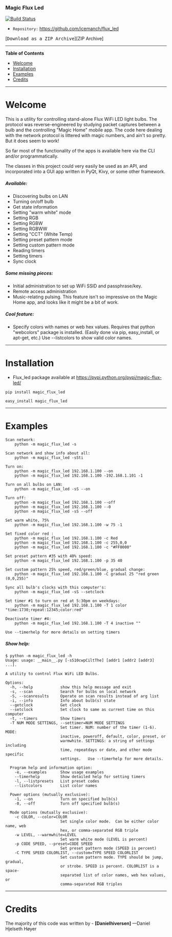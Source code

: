 ### Magic Flux Led 

[![Build Status](https://travis-ci.org/icemanch/flux_led.svg?branch=master)](https://travis-ci.org/icemanch/flux_led)

- `Repository:` https://github.com/icemanch/flux_led

[<kbd>Download as a ZIP Archive</kbd>][ZIP Archive]

-----

**Table of Contents**


<!-- MarkdownTOC autolink="true" bracket="round" autoanchor="false" lowercase="only_ascii" uri_encoding="true" levels="1,2,3,4" -->

- [Welcome](#welcome)
- [Installation](#installation)
- [Examples](#examples)
- [Credits](#credits)

<!-- /MarkdownTOC -->

-----
# Welcome

This is a utility for controlling stand-alone Flux WiFi LED light bulbs.
The protocol was reverse-engineered by studying packet captures between a 
bulb and the controlling "Magic Home" mobile app.  The code here dealing 
with the network protocol is littered with magic numbers, and ain't so pretty.
But it does seem to work!

So far most of the functionality of the apps is available here via the CLI
and/or programmatically.

The classes in this project could very easily be used as an API, and incorporated into a GUI app written 
in PyQt, Kivy, or some other framework.

##### Available:
* Discovering bulbs on LAN
* Turning on/off bulb
* Get state information
* Setting "warm white" mode
* Setting RGB
* Setting RGBW
* Setting RGBWW
* Setting "CCT"  (White Temp)
* Setting preset pattern mode
* Setting custom pattern mode
* Reading timers
* Setting timers
* Sync clock
	
##### Some missing pieces:
* Initial administration to set up WiFi SSID and passphrase/key.
* Remote access administration
* Music-relating pulsing. This feature isn't so impressive on the Magic Home app, 
and looks like it might be a bit of work.
	  
##### Cool feature:
* Specify colors with names or web hex values.  Requires that python "webcolors" 
package is installed.  (Easily done via pip, easy_install, or apt-get, etc.) Use --listcolors to show valid color names.

-----
# Installation
* Flux_led package available at https://pypi.python.org/pypi/magic-flux-led/
```
pip install magic_flux_led

easy_install magic_flux_led
```
-----
# Examples
```
Scan network:
	python -m magic_flux_led -s

Scan network and show info about all:
	python -m magic_flux_led -sSti

Turn on:
	python -m magic_flux_led 192.168.1.100 --on
	python -m magic_flux_led 192.168.1.100 -192.168.1.101 -1

Turn on all bulbs on LAN:
	python -m magic_flux_led -sS --on

Turn off:
	python -m magic_flux_led 192.168.1.100 --off
	python -m magic_flux_led 192.168.1.100 --0
	python -m magic_flux_led -sS --off
	
Set warm white, 75%
	python -m magic_flux_led 192.168.1.100 -w 75 -1

Set fixed color red :
	python -m magic_flux_led 192.168.1.100 -c Red
	python -m magic_flux_led 192.168.1.100 -c 255,0,0
	python -m magic_flux_led 192.168.1.100 -c "#FF0000"
	
Set preset pattern #35 with 40% speed:	
	python -m magic_flux_led 192.168.1.100 -p 35 40
	
Set custom pattern 25% speed, red/green/blue, gradual change:
	python -m magic_flux_led 192.168.1.100 -C gradual 25 "red green (0,0,255)"

Sync all bulb's clocks with this computer's:
	python -m magic_flux_led -sS --setclock
		
Set timer #1 to turn on red at 5:30pm on weekdays:
	python -m magic_flux_led 192.168.1.100 -T 1 color "time:1730;repeat:12345;color:red"
	
Deactivate timer #4:
	python -m magic_flux_led 192.168.1.100 -T 4 inactive ""

Use --timerhelp for more details on setting timers
```
	
##### Show help:
```	
$ python -m magic_flux_led -h
Usage: usage: __main__.py [-sS10cwpCiltThe] [addr1 [addr2 [addr3] ...].

A utility to control Flux WiFi LED Bulbs.

Options:
  -h, --help            show this help message and exit
  -s, --scan            Search for bulbs on local network
  -S, --scanresults     Operate on scan results instead of arg list
  -i, --info            Info about bulb(s) state
  --getclock            Get clock
  --setclock            Set clock to same as current time on this computer
  -t, --timers          Show timers
  -T NUM MODE SETTINGS, --settimer=NUM MODE SETTINGS
                        Set timer. NUM: number of the timer (1-6). MODE:
                        inactive, poweroff, default, color, preset, or
                        warmwhite. SETTINGS: a string of settings including
                        time, repeatdays or date, and other mode specific
                        settings.   Use --timerhelp for more details.

  Program help and information option:
    -e, --examples      Show usage examples
    --timerhelp         Show detailed help for setting timers
    -l, --listpresets   List preset codes
    --listcolors        List color names

  Power options (mutually exclusive):
    -1, --on            Turn on specified bulb(s)
    -0, --off           Turn off specified bulb(s)

  Mode options (mutually exclusive):
    -c COLOR, --color=COLOR
                        Set single color mode.  Can be either color name, web
                        hex, or comma-separated RGB triple
    -w LEVEL, --warmwhite=LEVEL
                        Set warm white mode (LEVEL is percent)
    -p CODE SPEED, --preset=CODE SPEED
                        Set preset pattern mode (SPEED is percent)
    -C TYPE SPEED COLORLIST, --custom=TYPE SPEED COLORLIST
                        Set custom pattern mode. TYPE should be jump, gradual,
                        or strobe. SPEED is percent. COLORLIST is a space-
                        separated list of color names, web hex values, or
                        comma-separated RGB triples
```
-----
# Credits

The majority of this code was written by - __[Danielhiversen]__ —Daniel Hjelseth Høyer

